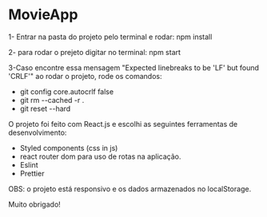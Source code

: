 # MovieApp

1- Entrar na pasta do projeto pelo terminal e rodar:
npm install

2- para rodar o prejeto digitar no terminal:
npm start

3-Caso encontre essa mensagem  "Expected linebreaks to be 'LF' but found 'CRLF'" ao rodar o projeto, rode os comandos:
  - git config core.autocrlf false
  - git rm --cached -r .
  - git reset --hard

O projeto foi feito com React.js e escolhi as seguintes ferramentas de desenvolvimento:

- Styled components (css in js)
- react router dom para uso de rotas na aplicação.
- Eslint
- Prettier

OBS: o projeto está responsivo e os dados armazenados no localStorage.

Muito obrigado!
